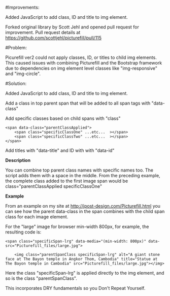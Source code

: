 #Improvements: 

Added JavaScript to add class, ID and title to img element. 

Forked original library by Scott Jehl and opened pull request for improvement. Pull request details at https://github.com/scottjehl/picturefill/pull/115 

#Problem:

Picurefill ver2 could not apply classes, ID, or titles to child img elements. This caused issues with combining Picturefill and the Bootstrap framework due to dependencies on img element level classes like "img-responsive" and "img-circle".

#Solution:

Added JavaScript to add class, ID and title to img element. 

Add a class in top parent span that will be added to all span tags with "data-class"

Add specific classes based on child spans with "class"

```
<span data-class="parentClassApplied">
    <span class="specificClassOne" ...etc...  ></span>
    <span class="specificClassTwo" ...etc...  ></span>
</span>
```

Add titles with "data-title" and ID with with "data-id" 

**Description**

You can combine top parent class names with specific names too. The script adds them with a space in the middle. From the preceding example, the complete class added to the first image span would be class="parentClassApplied specificClassOne"

**Example**

From an example on my site at http://jpost-design.com/Picturefill.html you can see how the parent data-class in the span combines with the child span class for each image element. 

For the "large" image for browser min-width 800px, for example, the resulting code is:

```
<span class="specificSpan-lrg" data-media="(min-width: 800px)" data-src="Picturefill_files/large.jpg">

    <img class="parentSpanClass specificSpan-lrg" alt="A giant stone face at The Bayon temple in Angkor Thom, Cambodia" title="Statue at The Bayon temple in Cambodia" src="Picturefill_files/large.jpg"></img>
```

Here the class "specificSpan-lrg" is applied directly to the img element, and so is the class "parentSpanClass". 

This incorporates DRY fundamentals so you Don't Repeat Yourself.

